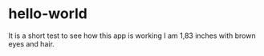 # hello-world
It is a short test to see how this app is working
I am 1,83 inches with brown eyes and hair.
